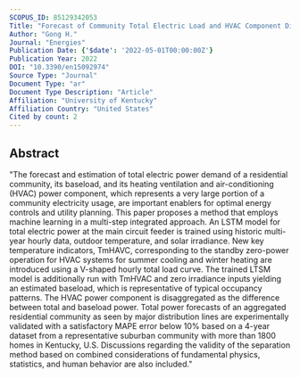 ```yaml
---
SCOPUS_ID: 85129342053
Title: "Forecast of Community Total Electric Load and HVAC Component Disaggregation through a New LSTM-Based Method"
Author: "Gong H."
Journal: "Energies"
Publication Date: {'$date': '2022-05-01T00:00:00Z'}
Publication Year: 2022
DOI: "10.3390/en15092974"
Source Type: "Journal"
Document Type: "ar"
Document Type Description: "Article"
Affiliation: "University of Kentucky"
Affiliation Country: "United States"
Cited by count: 2
---
```


## Abstract
"The forecast and estimation of total electric power demand of a residential community, its baseload, and its heating ventilation and air-conditioning (HVAC) power component, which represents a very large portion of a community electricity usage, are important enablers for optimal energy controls and utility planning. This paper proposes a method that employs machine learning in a multi-step integrated approach. An LSTM model for total electric power at the main circuit feeder is trained using historic multi-year hourly data, outdoor temperature, and solar irradiance. New key temperature indicators, TmHAVC, corresponding to the standby zero-power operation for HVAC systems for summer cooling and winter heating are introduced using a V-shaped hourly total load curve. The trained LTSM model is additionally run with TmHVAC and zero irradiance inputs yielding an estimated baseload, which is representative of typical occupancy patterns. The HVAC power component is disaggregated as the difference between total and baseload power. Total power forecasts of an aggregated residential community as seen by major distribution lines are experimentally validated with a satisfactory MAPE error below 10% based on a 4-year dataset from a representative suburban community with more than 1800 homes in Kentucky, U.S. Discussions regarding the validity of the separation method based on combined considerations of fundamental physics, statistics, and human behavior are also included."
